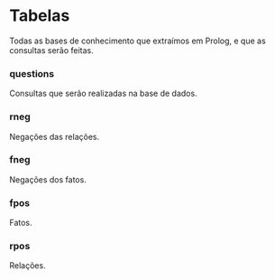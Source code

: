 # Tabelas
Todas as bases de conhecimento que extraímos em Prolog, e que as consultas serão feitas.

### questions
Consultas que serão realizadas na base de dados.

### rneg
Negações das relações.

### fneg
Negações dos fatos.

### fpos
Fatos.

### rpos
Relações.
